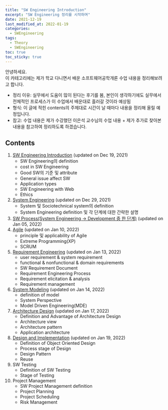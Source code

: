 ```yaml
---
title: "SW Engineering Introduction"
excerpt: "SW Engineering 정리를 시작하며"
date: 2021-12-19
last_modified_at: 2022-01-19
categories: 
  - SWEngineering
tags:
  - Theory
  - SWEngineering
toc: true
toc_sticky: true
---
```


안녕하세요.  
이 카테고리에는 제가 학교 다니면서 배운 소프트웨어공학개론 수업 내용을 정리해보려고 합니다. 

- 정리 이유: 실무에서 도움이 많이 된다는 후기를 봄, 본인이 생각하기에도 실무에서 전체적인 프로세스가 이 수업에서 배운대로 흘러갈 것이라 예상됨
- 형식: 이 글에 적힌 contents의 주제대로 시간이 날 때마다 내용을 정리해 올릴 예정입니다.
- 참고: 수업 내용은 제가 수강했던 이은석 교수님의 수업 내용 + 제가 추가로 찾아본 내용을 참고하여 정리하도록 하겠습니다.

## Contents

1. [SW Engineering Introduction](https://dongwon18.github.io/swengineering/SWEngineering_Intro/) (updated on Dec 19, 2021)
    - SW Engineering의 definition
    - cost in SW Engineering
    - Good SW의 기준 및 attribute
    - General issue affect SW
    - Application types
    - SW Engineering with Web
    - Ethics
2. [System Engineering](https://dongwon18.github.io/swengineering/System_Engineering/) (updated on Dec 29, 2021)
    - System 및 Sociotechnical system의 definition
    - System Engineering definition 및 각 단계에 대한 간략한 설명
3. [SW Process(System Engineering → Development 중 한 단계)](https://dongwon18.github.io/swengineering/SW_Process/) (updated on Jan 05, 2022)
4. [Agile](https://dongwon18.github.io/swengineering/Agile/) (updated on Jan 10, 2022)
    - principle 및 applicability of Agile
    - Extreme Programming(XP)
    - SCRUM
5. [Requirement Engineering](https://dongwon18.github.io/swengineering/Requirement_Engineering/) (updated on Jan 13, 2022)
    - user requirement & system requirement
    - functional & nonfunctional & domain requirements
    - SW Requirement Document
    - Requirement Engineering Process
    - Requirement elicitation & analysis
    - Requirement management
6. [System Modeling](https://dongwon18.github.io/swengineering/System_Modeling/) (updated on Jan 14, 2022)
    - definition of model
    - System Perspective
    - Model Driven Engineering(MDE)
7. [Architecture Design](https://dongwon18.github.io/swengineering/Architecture_Design/) (updated on Jan 17, 2022)
    - Definition and Advantage of Architecture Design
    - Architecture view
    - Architecture pattern
    - Application architecture
8. [Design and Implementation](https://dongwon18.github.io/swengineering/Design_Implementation/) (updated on Jan 19, 2022)
    - Definition of Object Oriented Design
    - Process stage of Design
    - Design Pattern
    - Reuse
9. SW Testing
    - Definition of SW Testing
    - Stage of Testing
10. Project Management
    - SW Project Management definition
    - Project Planning
    - Project Scheduling
    - Risk Management
